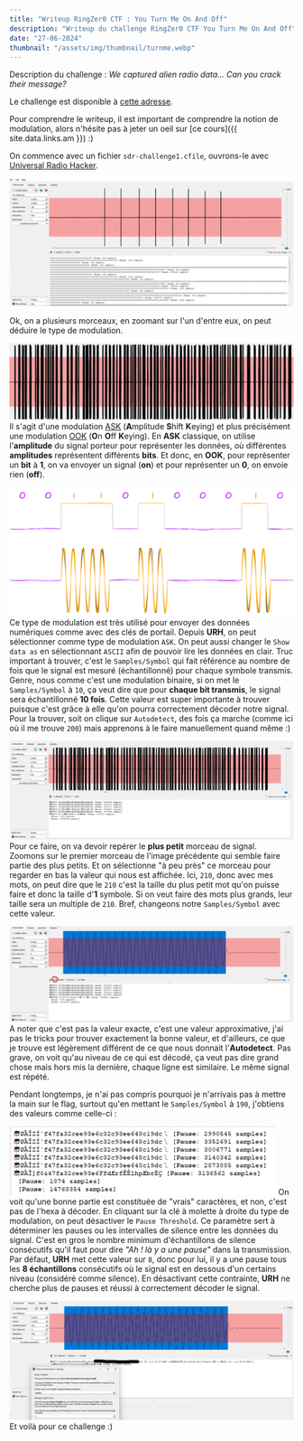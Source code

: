 ```yaml
---
title: "Writeup RingZer0 CTF : You Turn Me On And Off"
description: "Writeup du challenge RingZer0 CTF You Turn Me On And Off"
date: "27-06-2024"
thumbnail: "/assets/img/thumbnail/turnme.webp"
---
```

Description du challenge : *We captured alien radio data... Can you crack their message?*

Le challenge est disponible à [cette adresse](https://ringzer0ctf.com/challenges/332).

Pour comprendre le writeup, il est important de comprendre la notion de modulation, alors n'hésite pas à jeter un oeil sur [ce cours]({{ site.data.links.am }}) :) 

On commence avec un fichier `sdr-challenge1.cfile`, ouvrons-le avec [Universal Radio Hacker](https://github.com/jopohl/urh). 

![Universal Radio Hacker](../../assets/img/pages/writeups/turnme/turnme1.webp)

Ok, on a plusieurs morceaux, en zoomant sur l'un d'entre eux, on peut déduire le type de modulation.

![Universal Radio Hacker](../../assets/img/pages/writeups/turnme/turnme2.webp)
Il s'agit d'une modulation [ASK](http://didouqen.ousama.free.fr/Elec/63.pdf) (**A**mplitude **S**hift **K**eying) et plus précisément une modulation [OOK](http://didouqen.ousama.free.fr/Elec/63.pdf) (**O**n **O**ff **K**eying). 
En **ASK** classique, on utilise l'**amplitude** du signal porteur pour représenter les données, où différentes **amplitudes** représentent différents **bits**. 
Et donc, en **OOK**, pour représenter un **bit** à **1**, on va envoyer un signal (**on**) et pour représenter un **0**, on envoie rien (**off**).

![Schema ASK OOK](../../assets/img/pages/writeups/turnme/turnme3.svg)
Ce type de modulation est très utilisé pour envoyer des données numériques comme avec des clés de portail. 
Depuis **URH**, on peut sélectionner comme type de modulation `ASK`. On peut aussi changer le `Show data as` en sélectionnant `ASCII` afin de pouvoir lire les données en clair.
Truc important à trouver, c'est le `Samples/Symbol` qui fait référence au nombre de fois que le signal est mesuré (échantillonné) pour chaque symbole transmis. 
Genre, nous comme c'est une modulation binaire, si on met le `Samples/Symbol` à `10`, ça veut dire que pour **chaque bit transmis**, le signal sera échantillonné **10 fois**. 
Cette valeur est super importante à trouver puisque c'est grâce à elle qu'on pourra correctement décoder notre signal. Pour la trouver, soit on clique sur `Autodetect`, des fois ça marche (comme ici où il me trouve `200`) mais apprenons à le faire manuellement quand même :)  

![Universal Radio Hacker](../../assets/img/pages/writeups/turnme/turnme4.webp)
Pour ce faire, on va devoir repérer le **plus petit** morceau de signal. 
Zoomons sur le premier morceau de l'image précédente qui semble faire partie des plus petits. Et on sélectionne "à peu près" ce morceau pour regarder en bas la valeur qui nous est affichée. Ici, `210`, donc avec mes mots, on peut dire que le `210` c'est la taille du plus petit mot qu'on puisse faire et donc la taille d'**1** symbole. Si on veut faire des mots plus grands, leur taille sera un multiple de `210`. 
Bref, changeons notre `Samples/Symbol` avec cette valeur.

![Universal Radio Hacker](../../assets/img/pages/writeups/turnme/turnme5.webp)
A noter que c'est pas la valeur exacte, c'est une valeur approximative, j'ai pas le tricks pour trouver exactement la bonne valeur, et d'ailleurs, ce que je trouve est légèrement différent de ce que nous donnait l'**Autodetect**.
Pas grave, on voit qu'au niveau de ce qui est décodé, ça veut pas dire grand chose mais hors mis la dernière, chaque ligne est similaire. Le même signal est répété.

Pendant longtemps, je n'ai pas compris pourquoi je n'arrivais pas à mettre la main sur le flag, surtout qu'en mettant le `Samples/Symbol` à `190`, j'obtiens des valeurs comme celle-ci : 

![Universal Radio Hacker](../../assets/img/pages/writeups/turnme/turnme6.webp)
On voit qu'une bonne partie est constituée de "vrais" caractères, et non, c'est pas de l'hexa à décoder. 
En cliquant sur la clé à molette à droite du type de modulation, on peut désactiver le `Pause Threshold`. 
Ce paramètre sert à déterminer les pauses ou les intervalles de silence entre les données du signal. C'est en gros le nombre minimum d'échantillons de silence consécutifs qu'il faut pour dire *"Ah ! là y a une pause"* dans la transmission. 
Par défaut, **URH** met cette valeur sur `8`, donc pour lui, il y a une pause tous les **8 échantillons** consécutifs où le signal est en dessous d'un certains niveau (considéré comme silence).
En désactivant cette contrainte, **URH** ne cherche plus de pauses et réussi à correctement décoder le signal.

![Universal Radio Hacker](../../assets/img/pages/writeups/turnme/turnme7.webp)
Et voilà pour ce challenge :)